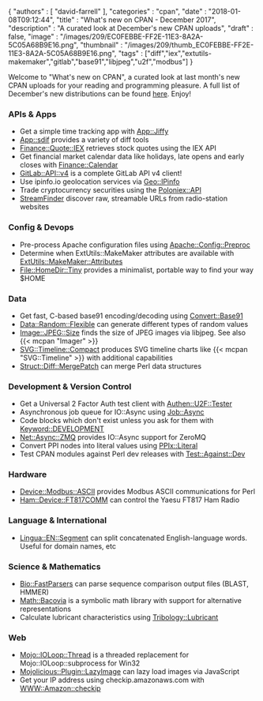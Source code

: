 {
   "authors" : [
      "david-farrell"
   ],
   "categories" : "cpan",
   "date" : "2018-01-08T09:12:44",
   "title" : "What's new on CPAN - December 2017",
   "description" : "A curated look at December's new CPAN uploads",
   "draft" : false,
   "image" : "/images/209/EC0FEBBE-FF2E-11E3-8A2A-5C05A68B9E16.png",
   "thumbnail" : "/images/209/thumb_EC0FEBBE-FF2E-11E3-8A2A-5C05A68B9E16.png",
   "tags" : ["diff","iex","extutils-makemaker","gitlab","base91","libjpeg","u2f","modbus"]
}


Welcome to "What's new on CPAN", a curated look at last month's new CPAN uploads for your reading and programming pleasure. A full list of December's new distributions can be found [here](https://perlancar.wordpress.com/2018/01/01/list-of-new-cpan-distributions-dec-2017/). Enjoy!

### APIs & Apps
* Get a simple time tracking app with [App::Jiffy](https://metacpan.org/pod/App::Jiffy)
* [App::sdif](https://metacpan.org/pod/App::sdif) provides a variety of diff tools
* [Finance::Quote::IEX](https://metacpan.org/pod/Finance::Quote::IEX) retrieves stock quotes using the IEX API
* Get financial market calendar data like holidays, late opens and early closes with [Finance::Calendar](https://metacpan.org/pod/Finance::Calendar)
* [GitLab::API::v4](https://metacpan.org/pod/GitLab::API::v4) is a complete GitLab API v4 client!
* Use ipinfo.io geolocation services via [Geo::IPinfo](https://metacpan.org/pod/Geo::IPinfo)
* Trade cryptocurrency securities using the [Poloniex::API](https://metacpan.org/pod/Poloniex::API)
* [StreamFinder](https://metacpan.org/pod/StreamFinder) discover raw, streamable URLs from radio-station websites


### Config & Devops
* Pre-process Apache configuration files using [Apache::Config::Preproc](https://metacpan.org/pod/Apache::Config::Preproc)
* Determine when ExtUtils::MakeMaker attributes are available with [ExtUtils::MakeMaker::Attributes](https://metacpan.org/pod/ExtUtils::MakeMaker::Attributes)
* [File::HomeDir::Tiny](https://metacpan.org/pod/File::HomeDir::Tiny) provides a minimalist, portable way to find your way $HOME


### Data
* Get fast, C-based base91 encoding/decoding using [Convert::Base91](https://metacpan.org/pod/Convert::Base91)
* [Data::Random::Flexible](https://metacpan.org/pod/Data::Random::Flexible) can generate different types of random values
* [Image::JPEG::Size](https://metacpan.org/pod/Image::JPEG::Size) finds the size of JPEG images via libjpeg. See also {{< mcpan "Imager" >}}
* [SVG::Timeline::Compact](https://metacpan.org/pod/SVG::Timeline::Compact) produces SVG timeline charts like {{< mcpan "SVG::Timeline" >}} with additional capabilities
* [Struct::Diff::MergePatch](https://metacpan.org/pod/Struct::Diff::MergePatch) can merge Perl data structures


### Development & Version Control
* Get a Universal 2 Factor Auth test client with [Authen::U2F::Tester](https://metacpan.org/pod/Authen::U2F::Tester)
* Asynchronous job queue for IO::Async using [Job::Async](https://metacpan.org/pod/Job::Async)
* Code blocks which don't exist unless you ask for them with [Keyword::DEVELOPMENT](https://metacpan.org/pod/Keyword::DEVELOPMENT)
* [Net::Async::ZMQ](https://metacpan.org/pod/Net::Async::ZMQ) provides IO::Async support for ZeroMQ
* Convert PPI nodes into literal values using [PPIx::Literal](https://metacpan.org/pod/PPIx::Literal)
* Test CPAN modules against Perl dev releases with [Test::Against::Dev](https://metacpan.org/pod/Test::Against::Dev)


### Hardware
* [Device::Modbus::ASCII](https://metacpan.org/pod/Device::Modbus::ASCII) provides Modbus ASCII communications for Perl
* [Ham::Device::FT817COMM](https://metacpan.org/pod/Ham::Device::FT817COMM) can control the Yaesu FT817 Ham Radio


### Language & International
* [Lingua::EN::Segment](https://metacpan.org/pod/Lingua::EN::Segment) can split concatenated English-language words. Useful for domain names, etc


### Science & Mathematics
* [Bio::FastParsers](https://metacpan.org/pod/Bio::FastParsers) can parse sequence comparison output files (BLAST, HMMER)
* [Math::Bacovia](https://metacpan.org/pod/Math::Bacovia) is a symbolic math library with support for alternative representations
* Calculate lubricant characteristics using [Tribology::Lubricant](https://metacpan.org/pod/Tribology::Lubricant)


### Web
* [Mojo::IOLoop::Thread](https://metacpan.org/pod/Mojo::IOLoop::Thread) is a threaded replacement for Mojo::IOLoop::subprocess for Win32
* [Mojolicious::Plugin::LazyImage](https://metacpan.org/pod/Mojolicious::Plugin::LazyImage) can lazy load images via JavaScript
* Get your IP address using checkip.amazonaws.com with [WWW::Amazon::checkip](https://metacpan.org/pod/WWW::Amazon::checkip)



